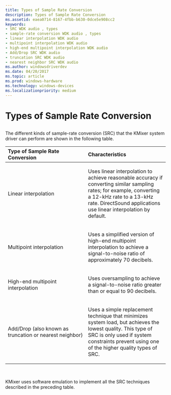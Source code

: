 ```yaml
---
title: Types of Sample Rate Conversion
description: Types of Sample Rate Conversion
ms.assetid: eaea0714-8167-4fbb-b630-0dce5e908cc2
keywords:
- SRC WDK audio , types
- sample-rate conversion WDK audio , types
- linear interpolation WDK audio
- multipoint interpolation WDK audio
- high-end multipoint interpolation WDK audio
- Add/Drop SRC WDK audio
- truncation SRC WDK audio
- nearest neighbor SRC WDK audio
ms.author: windowsdriverdev
ms.date: 04/20/2017
ms.topic: article
ms.prod: windows-hardware
ms.technology: windows-devices
ms.localizationpriority: medium
---
```


# Types of Sample Rate Conversion


## <span id="types_of_sample_rate_conversion"></span><span id="TYPES_OF_SAMPLE_RATE_CONVERSION"></span>


The different kinds of sample-rate conversion (SRC) that the KMixer system driver can perform are shown in the following table.

<table>
<colgroup>
<col width="50%" />
<col width="50%" />
</colgroup>
<thead>
<tr class="header">
<th align="left">Type of Sample Rate Conversion</th>
<th align="left">Characteristics</th>
</tr>
</thead>
<tbody>
<tr class="odd">
<td align="left"><p>Linear interpolation</p></td>
<td align="left"><p>Uses linear interpolation to achieve reasonable accuracy if converting similar sampling rates; for example, converting a 12-kHz rate to a 13-kHz rate. DirectSound applications use linear interpolation by default.</p></td>
</tr>
<tr class="even">
<td align="left"><p>Multipoint interpolation</p></td>
<td align="left"><p>Uses a simplified version of high-end multipoint interpolation to achieve a signal-to-noise ratio of approximately 70 decibels.</p></td>
</tr>
<tr class="odd">
<td align="left"><p>High-end multipoint interpolation</p></td>
<td align="left"><p>Uses oversampling to achieve a signal-to-noise ratio greater than or equal to 90 decibels.</p></td>
</tr>
<tr class="even">
<td align="left"><p>Add/Drop (also known as truncation or nearest neighbor)</p></td>
<td align="left"><p>Uses a simple replacement technique that minimizes system load, but achieves the lowest quality. This type of SRC is only used if system constraints prevent using one of the higher quality types of SRC.</p></td>
</tr>
</tbody>
</table>

 

KMixer uses software emulation to implement all the SRC techniques described in the preceding table.

 

 




